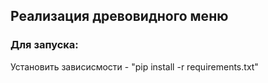 ## Реализация древовидного меню
### Для запуска:
 Установить зависисмости - "pip install -r requirements.txt"


